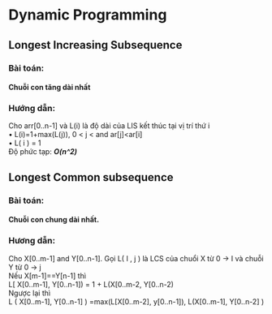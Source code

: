 # Dynamic Programming
## Longest Increasing Subsequence
### Bài toán:
#### Chuỗi con tăng dài nhất
### Hướng dẫn:
Cho arr[0..n-1] và L(i) là độ dài của LIS kết thúc tại vị trí thứ i <br/>
•	L(i)=1+max(L(j)), 0 < j <  and ar[j]<ar[i] <br/>
•	L( i ) = 1 <br/>
Độ phức tạp: ***O(n^2)*** <br/>

## Longest Common subsequence
### Bài toán:
#### Chuỗi con chung dài nhất.
### Hương dẫn:
Cho X[0..m-1] and Y[0..n-1]. Gọi L( I , j ) là LCS của chuổi X từ 0 -> I và chuỗi Y từ 0 -> j <br/>
Nếu X[m-1]==Y[n-1] thì <br/>
L[ X[0..m-1], Y[0..n-1]) = 1 + L(X[0..m-2, Y[0..n-2) <br/>
Ngược lại thì <br/>
L ( X[0..m-1], Y[0..n-1] ) =max(L[X[0..m-2], y[0..n-1]), L(X[0..m-1], Y[0..n-2] ) <br/>
